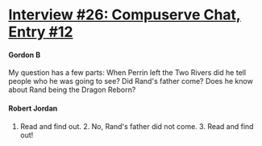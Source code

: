 # [Interview #26: Compuserve Chat, Entry #12](https://www.theoryland.com/intvmain.php?i=26#12)

#### Gordon B

My question has a few parts: When Perrin left the Two Rivers did he tell people who he was going to see? Did Rand's father come? Does he know about Rand being the Dragon Reborn?

#### Robert Jordan

1. Read and find out. 2. No, Rand's father did not come. 3. Read and find out!

